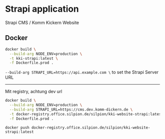 # Strapi application

Strapi CMS / Komm Kickern Website

## Docker

```sh
docker build \
  --build-arg NODE_ENV=production \
  -t kki-strapi:latest \
  -f Dockerfile.prod .
```

`--build-arg STRAPI_URL=https://api.example.com \` to set the Strapi Server URL

---

Mit registry, achtung dev url

```sh
docker build \
  --build-arg NODE_ENV=production \
  --build-arg STRAPI_URL=https://cms.dev.komm-dickern.de \
  -t docker-registry.office.silpion.de/silpion/kki-website-strapi:latest \
  -f Dockerfile.prod .
```

`docker push docker-registry.office.silpion.de/silpion/kki-website-strapi:latest`
